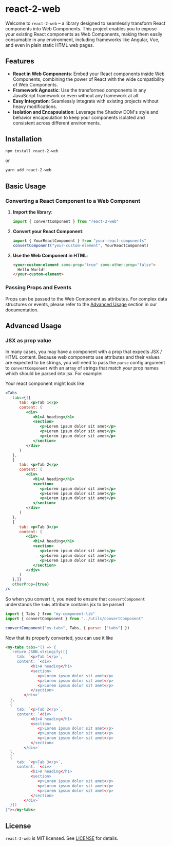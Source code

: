 # react-2-web

Welcome to `react-2-web` – a library designed to seamlessly transform React components into Web Components. This project enables you to expose your existing React components as Web Components, making them easily consumable in any environment, including frameworks like Angular, Vue, and even in plain static HTML web pages.

## Features

- **React in Web Components**: Embed your React components inside Web Components, combining the power of React with the wide compatibility of Web Components.
- **Framework Agnostic**: Use the transformed components in any JavaScript framework or even without any framework at all.
- **Easy Integration**: Seamlessly integrate with existing projects without heavy modifications.
- **Isolation and Encapsulation**: Leverage the Shadow DOM's style and behavior encapsulation to keep your components isolated and consistent across different environments.

## Installation

```bash
npm install react-2-web
```

or

```bash
yarn add react-2-web
```

## Basic Usage

### Converting a React Component to a Web Component

1. **Import the library**:

   ```javascript
   import { convertComponent } from "react-2-web"
   ```

2. **Convert your React Component**:

   ```javascript
   import { YourReactComponent } from "your-react-components"
   convertComponent("your-custom-element", YourReactComponent)
   ```

3. **Use the Web Component in HTML**:

   ```html
   <your-custom-element some-prop="true" some-other-prop="false">
     Hello World!
   </your-custom-element>
   ```

### Passing Props and Events

Props can be passed to the Web Component as attributes. For complex data structures or events, please refer to the [Advanced Usage](#advanced-usage) section in our documentation.

## Advanced Usage

### JSX as prop value

In many cases, you may have a component with a prop that expects JSX / HTML content. Because web components use attributes and their values are expected to be strings, you will need to pass the `parse` config argument to `convertComponent` with an array of strings that match your prop names which should be parsed into jsx. For example:

Your react component might look like

```jsx
<Tabs
   tabs={[{
      tab: <p>Tab 1</p>
      content: (
         <div>
            <h1>A heading</h1>
            <section>
               <p>Lorem ipsum dolor sit amet</p>
               <p>Lorem ipsum dolor sit amet</p>
               <p>Lorem ipsum dolor sit amet</p>
            </section>
         </div>
      )
   },
   {
      tab: <p>Tab 2</p>
      content: (
         <div>
            <h1>A heading</h1>
            <section>
               <p>Lorem ipsum dolor sit amet</p>
               <p>Lorem ipsum dolor sit amet</p>
               <p>Lorem ipsum dolor sit amet</p>
            </section>
         </div>
      )
   },
   {
      tab: <p>Tab 3</p>
      content: (
         <div>
            <h1>A heading</h1>
            <section>
               <p>Lorem ipsum dolor sit amet</p>
               <p>Lorem ipsum dolor sit amet</p>
               <p>Lorem ipsum dolor sit amet</p>
            </section>
         </div>
      )
   },]}
   otherProp={true}
/>
```

So when you convert it, you need to ensure that `convertComponent` understands the `tabs` attribute contains jsx to be parsed

```javascript
import { Tabs } from "my-component-lib"
import { convertComponent } from "../utils/convertComponent"

convertComponent("my-tabs", Tabs, { parse: ["tabs"] })
```

Now that its properly converted, you can use it like

```html
<my-tabs tabs="() => {
   return JSON.stringify([{
     tab: `<p>Tab 1</p>`,
     content: `<div>
           <h1>A heading</h1>
           <section>
              <p>Lorem ipsum dolor sit amet</p>
              <p>Lorem ipsum dolor sit amet</p>
              <p>Lorem ipsum dolor sit amet</p>
           </section>
        </div>`
  },
  {
     tab: `<p>Tab 2</p>`,
     content: `<div>
           <h1>A heading</h1>
           <section>
              <p>Lorem ipsum dolor sit amet</p>
              <p>Lorem ipsum dolor sit amet</p>
              <p>Lorem ipsum dolor sit amet</p>
           </section>
        </div>`
  },
  {
     tab: `<p>Tab 3</p>`,
     content: `<div>
           <h1>A heading</h1>
           <section>
              <p>Lorem ipsum dolor sit amet</p>
              <p>Lorem ipsum dolor sit amet</p>
              <p>Lorem ipsum dolor sit amet</p>
           </section>
        </div>`
  }])
}"></my-tabs>
```

<!-- ## Browser Support

`react-2-web` supports all modern browsers. For full compatibility details, please refer to our [Browser Support](#browser-support) documentation.

## Contributing

Contributions are welcome! If you have a feature request, bug report, or pull request, please open an issue or submit a PR on our [GitHub repository](#). -->

## License

`react-2-web` is MIT licensed. See [LICENSE](LICENSE.md) for details.
